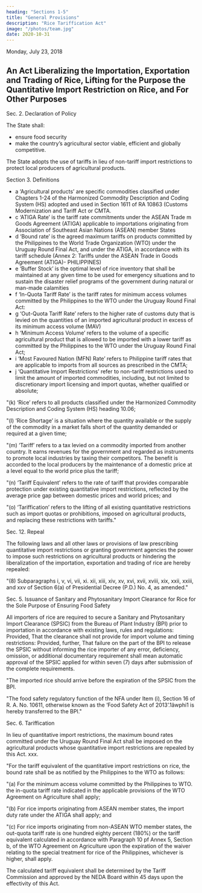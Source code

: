 ```yaml
---
heading: "Sections 1-5"
title: "General Provisions"
description: "Rice Tariffication Act"
image: "/photos/team.jpg"
date: 2020-10-31
---
```

	
<!-- Seventeenth Congress
Third Regular Session -->

Monday, July 23, 2018


## An Act Liberalizing the Importation, Exportation and Trading of Rice, Lifting for the Purpose the Quantitative Import Restriction on Rice, and For Other Purposes

<!-- Be it enacted by the Senate and House of Representatives of the Philippine Congress Assembled: -->

<!-- Section 1. Section 2 of RA 8178 as amended, is further amended: -->

Sec. 2. Declaration of Policy

The State shall:
- ensure food security
- make the country’s agricultural sector viable, efficient and globally competitive. 

The State adopts the use of tariffs in lieu of non-tariff import restrictions to protect local producers of agricultural products.

Section 3. Definitions

<!-- Section 3 of R. A. No. 8178. as amended is hereby further amended to read as follows: -->

<!-- "Sec. 3.  of Terms. - The following definitions apply to the terms used in this Act: -->

- a ‘Agricultural products’ are specific commodities classified under Chapters 1-24 of the Harmonized Commodity Description and Coding System (HS) adopted and used in Section 1611 of RA 10863 (Customs Modernization and Tariff Act or CMTA. 
- c ‘ATIGA Rate’ is the tariff rate commitments under the ASEAN Trade m Goods Agreement (ATIGA) applicable to importations originating from Association of Southeast Asian Nations (ASEAN) member States
- d ‘Bound rate’ is the agreed maximum tariffs on products committed by the Philippines to the World Trade Organization (WTO) under the Uruguay Round Final Act, and under the ATIGA, in accordance with its tariff schedule (Annex 2: Tariffs under the ASEAN Trade in Goods Agreement (ATIGA)- PHILIPPINES)
- e ‘Buffer Stock’ is the optimal level of rice inventory that shall be maintained at any given time to be used for emergency situations and to sustain the disaster relief programs of the government during natural or man-made calamities
- f ‘In-Quota Tariff Rate’ is the tariff rates for minimum access volumes committed by the Philippines to the WTO under the Uruguay Round Final Act:
- g ‘Out-Quota Tariff Rate’ refers to the higher rate of customs duty that is levied on the quantities of an imported agricultural product in excess of its minimum access volume (MAV)
- h ‘Minimum Access Volume’ refers to the volume of a specific agricultural product that is allowed to be imported with a lower tariff as committed by the Philippines to the WTO under the Uruguay Round Final Act;
- i ‘Most Favoured Nation (MFN) Rate’ refers to Philippine tariff rates that are applicable to imports from all sources as prescribed in the CMTA;
- j ‘Quantitative Import Restrictions’ refer to non-tariff restrictions used to limit the amount of imported commodities, including, but not limited to discretionary import licensing and import quotas, whether qualified or absolute;

"(k) ‘Rice’ refers to all products classified under the Harmonized Commodity Description and Coding System (HS) heading 10.06;

"(l) ‘Rice Shortage’ is a situation where the quantity available or the supply of the commodity in a market falls short of the quantity demanded or required at a given time;

"(m) ‘Tariff’ refers to a tax levied on a commodity imported from another country. It earns revenues for the government and regarded as instruments to promote local industries by taxing their competitors. The benefit is accorded to the local producers by the maintenance of a domestic price at a level equal to the world price plus the tariff;

"(n) ‘Tariff Equivalent’ refers to the rate of tariff that provides comparable protection under existing quantitative import restrictions, reflected by the average price gap between domestic prices and world prices; and

"(o) ‘Tariffication’ refers to the lifting of all existing quantitative restrictions such as import quotas or prohibitions, imposed on agricultural products, and replacing these restrictions with tariffs."

<!-- Section 3. Section 4 of R. A. No. 8178, as amended, hereby further amended to read as follows: -->

Sec. 12. Repeal

The following laws and all other laws or provisions of law prescribing quantitative import restrictions or granting government agencies the power to impose such restrictions on agricultural products or hindering the liberalization of the importation, exportation and trading of rice are hereby repealed:

"(8) Subparagraphs i, v, vi, vii, xi. xii, xiii, xiv, xv, xvi, xvii, xviii, xix, xxii, xxiii, and xxv of Section 6(a) of Presidential Decree (P.D.) No. 4, as amended."


Sec. 5. Issuance of Sanitary and Phytosanitary Import Clearance for Rice for the Sole Purpose of Ensuring Food Safety

All importers of rice are required to secure a Sanitary and Phytosanitary Import Clearance (SPSIC) from the Bureau of Plant Industry (BPI) prior to importation in accordance with existing laws, rules and regulations: Provided, That the clearance shall not provide for import volume and timing restrictions: Provided, further, That failure on the part of the BPI to release the SPSIC without informing the rice importer of any error, deficiency, omission, or additional documentary requirement shall mean automatic approval of the SPSIC applied for within seven (7) days after submission of the complete requirements.

"The imported rice should arrive before the expiration of the SPSIC from the BPI.

"The food safety regulatory function of the NFA under Item (i), Section 16 of R. A. No. 10611, otherwise known as the ‘Food Safety Act of 2013’.1âwphi1 is hereby transferred to the BPI."


Sec. 6. Tariffication

In lieu of quantitative import restrictions, the maximum bound rates committed under the Uruguay Round Final Act shall be imposed on the agricultural products whose quantitative import restrictions are repealed by this Act. xxx.

"For the tariff equivalent of the quantitative import restrictions on rice, the bound rate shall be as notified by the Philippines to the WTO as follows:

"(a) For the minimum access volume committed by the Philippines to WTO. the in-quota tariff rate indicated in the applicable provisions of the WTO Agreement on Agriculture shall apply;

"(b) For rice imports originating from ASEAN member states, the import duty rate under the ATIGA shall apply; and

"(c) For rice imports originating from non-ASEAN WTO member states, the out-quota tariff rate is one hundred eighty percent (180%) or the tariff equivalent calculated in accordance with Paragraph 10 pf Annex 5, Section b, of the WTO Agreement on Agriculture upon the expiration of the waiver relating to the special treatment for rice of the Philippines, whichever is higher, shall apply.

The calculated tariff equivalent shall be determined by the Tariff Commission and approved by the NEDA Board within 45 days upon the effectivity of this Act.
